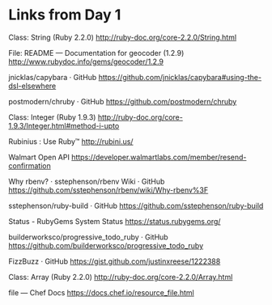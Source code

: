 # Links from Day 1

Class: String (Ruby 2.2.0)
http://ruby-doc.org/core-2.2.0/String.html

File: README — Documentation for geocoder (1.2.9)
http://www.rubydoc.info/gems/geocoder/1.2.9

jnicklas/capybara · GitHub
https://github.com/jnicklas/capybara#using-the-dsl-elsewhere

postmodern/chruby · GitHub
https://github.com/postmodern/chruby

Class: Integer (Ruby 1.9.3)
http://ruby-doc.org/core-1.9.3/Integer.html#method-i-upto

Rubinius : Use Ruby™
http://rubini.us/

Walmart Open API
https://developer.walmartlabs.com/member/resend-confirmation

Why rbenv? · sstephenson/rbenv Wiki · GitHub
https://github.com/sstephenson/rbenv/wiki/Why-rbenv%3F

sstephenson/ruby-build · GitHub
https://github.com/sstephenson/ruby-build

Status - RubyGems System Status
https://status.rubygems.org/

builderworksco/progressive_todo_ruby · GitHub
https://github.com/builderworksco/progressive_todo_ruby

FizzBuzz · GitHub
https://gist.github.com/justinxreese/1222388

Class: Array (Ruby 2.2.0)
http://ruby-doc.org/core-2.2.0/Array.html

file — Chef Docs
https://docs.chef.io/resource_file.html
